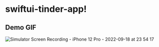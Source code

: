 # swiftui-tinder-app!


## Demo GIF
![Simulator Screen Recording - iPhone 12 Pro - 2022-09-18 at 23 54 17](https://user-images.githubusercontent.com/49337640/190919060-3ec8102b-5645-458d-9072-4659f44424c4.gif)
